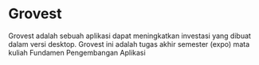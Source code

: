 # Grovest
Grovest adalah sebuah aplikasi dapat meningkatkan investasi yang dibuat dalam versi desktop. Grovest ini adalah tugas akhir semester (expo) mata kuliah Fundamen Pengembangan Aplikasi
